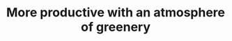 ---
image: blog_greenery.png
title: More productive with an atmosphere of greenery
description: An atmosphere of greenery can increase productivity in the workplace. Studies show that plants improve air quality and decrease stress...
pubDate: 01-20-2023
---